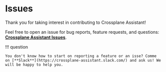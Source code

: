 # Issues

Thank you for taking interest in contributing to Crossplane Assistant!

Feel free to open an issue for bug reports, feature requests, and questions: [**Crossplane Assistant Issues**](https://github.com/crossplane-assistant/crossplane-assistant/issues).

!!! question

    You don't know how to start on reporting a feature or an isse? Comme on [**Slack**](https://crossplane-assistant.slack.com/) and ask us! We will be happy to help you.
